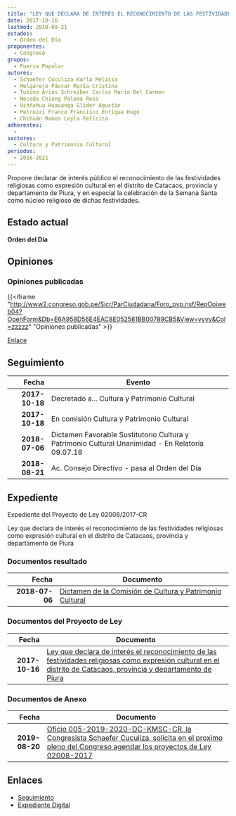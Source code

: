 ```yaml
---
title: "LEY QUE DECLARA DE INTERÉS EL RECONOCIMIENTO DE LAS FESTIVIDADES RELIGIOSAS COMO EXPRESIÓN CULTURAL EN EL DISTRITO DE CATACAOS, PROVINCIA Y DEPARTAMENTO DE PIURA"
date: 2017-10-16
lastmod: 2018-08-21
estados: 
  - Orden del Día
proponentes: 
  - Congreso
grupos: 
  - Fuerza Popular
autores: 
  - Schaefer Cuculiza Karla Melissa
  - Melgarejo Páucar María Cristina
  - Tubino Arias Schreiber Carlos Mario Del Carmen
  - Noceda Chiang Paloma Rosa
  - Ushñahua Huasanga Glider Agustín
  - Petrozzi Franco Francisco Enrique Hugo
  - Chihuán Ramos Leyla Felícita
adherentes: 
  - 
sectores: 
  - Cultura y Patrimonio Cultural
periodos: 
  - 2016-2021
---
```


Propone declarar de interés público el reconocimiento de las festividades religiosas como expresión cultural en el distrito de Catacaos, provincia y departamento de Piura, y en especial la celebración de la Semana Santa como núcleo religioso de dichas festividades.


## Estado actual

**Orden del Día**

## Opiniones

### Opiniones publicadas

{{<iframe "http://www2.congreso.gob.pe/Sicr/ParCiudadana/Foro_pvp.nsf/RepOpiweb04?OpenForm&Db=E6A958D56E4EAC8E052581BB00789CB5&View=yyyy&Col=zzzzz" "Opiniones publicadas" >}}

[Enlace](http://www2.congreso.gob.pe/Sicr/ParCiudadana/Foro_pvp.nsf/RepOpiweb04?OpenForm&Db=E6A958D56E4EAC8E052581BB00789CB5&View=yyyy&Col=zzzzz)

## Seguimiento

| Fecha | Evento |
|------:|--------|
| **2017-10-18** | Decretado a... Cultura y Patrimonio Cultural|
| **2017-10-18** | En comisión Cultura y Patrimonio Cultural|
| **2018-07-06** | Dictamen Favorable Sustitutorio Cultura y Patrimonio Cultural Unanimidad - En Relatoría 09.07.18|
| **2018-08-21** | Ac. Consejo Directivo - pasa al Orden del Día|


## Expediente

Expediente del Proyecto de Ley 02008/2017-CR

Ley que declara de interés el reconocimiento de las festividades religiosas como expresión cultural en el distrito de Catacaos, provincia y departamento de Piura


### Documentos resultado

| Fecha | Documento |
|------:|--------|
| **2018-07-06** | [Dictamen de la Comisión de Cultura y Patrimonio Cultural](http://www.leyes.congreso.gob.pe/Documentos/2016_2021/Dictamenes/Proyectos_de_Ley/02008DC05MAY20180706.pdf) |

### Documentos del Proyecto de Ley

| Fecha | Documento |
|------:|--------|
| **2017-10-16** | [Ley que declara de interés el reconocimiento de las festividades religiosas como expresión cultural en el distrito de Catacaos, provincia y departamento de Piura](http://www.leyes.congreso.gob.pe/Documentos/2016_2021/Proyectos_de_Ley_y_de_Resoluciones_Legislativas/PL0200820171016.pdf) |

### Documentos de Anexo

| Fecha | Documento |
|------:|--------|
| **2019-08-20** | [Oficio 005-2019-2020-DC-KMSC-CR, la Congresista Schaefer Cuculiza, solicita en el proximo pleno del Congreso agendar los proyectos de Ley 02008-2017](http://www.leyes.congreso.gob.pe/Documentos/2016_2021/Oficios/Congresistas/OFICIO-005-2019-2020-DC-KMSC-CR.pdf) |

## Enlaces 

- [Seguimiento](http://www2.congreso.gob.pe/Sicr/TraDocEstProc/CLProLey2016.nsf/f7fff46988ca05b1052578e100829cc7/675b4e2dbc133ba1052581bb0078bc53?OpenDocument)
- [Expediente Digital](http://www2.congreso.gob.pe/Sicr/TraDocEstProc/CLProLey2016.nsf/f7fff46988ca05b1052578e100829cc7/675b4e2dbc133ba1052581bb0078bc53?OpenDocument&Click=05257FB7005EB655.eb71d0cf91d8294e05256cdf006b5706/$Body/0.1C6C)
